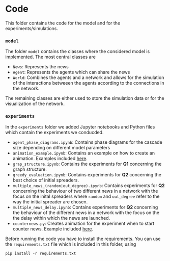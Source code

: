 # Code 

This folder contains the code for the model and for the experiments/simulations.

### `model`
The folder `model` contains the classes where the considered model is implemented. The most central classes are
* `News`: Represents the news
* `Agent`: Represents the agents which can share the news
* `World`: Combines the agents and a network and allows for the simulation of the interactions betweeen the agents according to the connections in the network.

The remaining classes are either used to store the simulation data or for the visualization of the network.

### `experiments`
In the `experiments` folder we added Jupyter notebooks and Python files which contain the experiments we conducded. 
* `agent_phase_diagrams.ipynb`: Contains phase diagrams for the cascade size depending on different model parameters
* `animation_example.ipynb`: Contains an example on how to create an animation. Examples included [here](../other/).
* `grap_structure.ipynb`: Contains the experiments for **Q1** concerning the graph structure.
* `greedy_evaluation.ipynb`: Contains experiments for **Q2** concerning the best choice of initial spreaders.
* `multiple_news_(random|out_degree).ipynb`: Contains experiments for **Q2** concerning the behaviour of two different news in a network with the focus on the inital spreaders where `random` and `out_degree` refer to the way the initial spreader are chosen.
* `multiple_news_delay.ipynb`: Contains experiments for **Q2** concerning the behaviour of the different news in a network with the focus on the the delay within which the news are launched.
* `counternews.py`: Creates animation for the experiment when to start counter news. Example included [here](../other/).

Before running the code you have to install the requirements. You can use the `requirements.txt` file which is included in this folder, using
```
pip install -r requirements.txt
```
